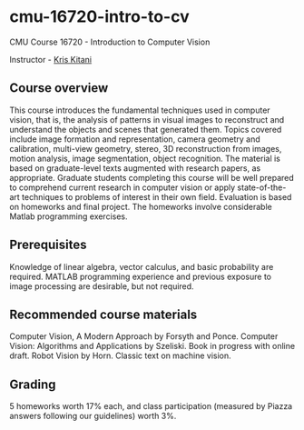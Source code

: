 # cmu-16720-intro-to-cv
CMU Course 16720 - Introduction to Computer Vision

Instructor - [Kris Kitani](http://www.cs.cmu.edu/~kkitani/)

## Course overview

This course introduces the fundamental techniques used in computer vision, that is, the analysis of patterns in visual images to reconstruct and understand the objects and scenes that generated them. Topics covered include image formation and representation, camera geometry and calibration, multi-view geometry, stereo, 3D reconstruction from images, motion analysis, image segmentation, object recognition. The material is based on graduate-level texts augmented with research papers, as appropriate. Graduate students completing this course will be well prepared to comprehend current research in computer vision or apply state-of-the-art techniques to problems of interest in their own field. Evaluation is based on homeworks and final project. The homeworks involve considerable Matlab programming exercises.

## Prerequisites

Knowledge of linear algebra, vector calculus, and basic probability are required. MATLAB programming experience and previous exposure to image processing are desirable, but not required.

## Recommended course materials

Computer Vision, A Modern Approach by Forsyth and Ponce.
Computer Vision: Algorithms and Applications by Szeliski. Book in progress with online draft.
Robot Vision by Horn. Classic text on machine vision.

## Grading

5 homeworks worth 17% each, and class participation (measured by Piazza answers following our guidelines) worth 3%.

